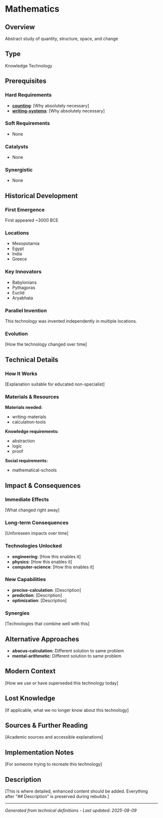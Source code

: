 # Mathematics

## Overview
Abstract study of quantity, structure, space, and change

## Type
Knowledge Technology

## Prerequisites

### Hard Requirements
- **[counting](../counting/README.md)**: [Why absolutely necessary]
- **[writing-systems](../writing-systems/README.md)**: [Why absolutely necessary]

### Soft Requirements
- None

### Catalysts
- None

### Synergistic
- None

## Historical Development

### First Emergence
First appeared ~3000 BCE

### Locations
- Mesopotamia
- Egypt
- India
- Greece

### Key Innovators
- Babylonians
- Pythagoras
- Euclid
- Aryabhata

### Parallel Invention
This technology was invented independently in multiple locations.

### Evolution
[How the technology changed over time]

## Technical Details

### How It Works
[Explanation suitable for educated non-specialist]

### Materials & Resources
**Materials needed:**
- writing-materials
- calculation-tools


**Knowledge requirements:**
- abstraction
- logic
- proof


**Social requirements:**
- mathematical-schools

## Impact & Consequences

### Immediate Effects
[What changed right away]

### Long-term Consequences
[Unforeseen impacts over time]

### Technologies Unlocked
- **engineering**: [How this enables it]
- **physics**: [How this enables it]
- **computer-science**: [How this enables it]

### New Capabilities
- **precise-calculation**: [Description]
- **prediction**: [Description]
- **optimization**: [Description]

### Synergies
[Technologies that combine well with this]

## Alternative Approaches
- **abacus-calculation**: Different solution to same problem
- **mental-arithmetic**: Different solution to same problem

## Modern Context
[How we use or have superseded this technology today]

## Lost Knowledge
[If applicable, what we no longer know about this technology]

## Sources & Further Reading
[Academic sources and accessible explanations]

## Implementation Notes
[For someone trying to recreate this technology]

## Description



[This is where detailed, enhanced content should be added. Everything after "## Description" is preserved during rebuilds.]

---
*Generated from technical definitions - Last updated: 2025-08-09*
